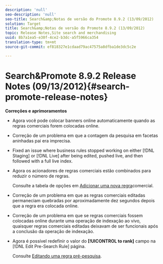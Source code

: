 ```yaml
---
description: 'null'
seo-description: 'null'
seo-title: Search&amp;Notas de versão do Promote 8.9.2 (13/09/2012)
solution: Target
title: Search&amp;Notas de versão do Promote 8.9.2 (13/09/2012)
topic: Release Notes,Site search and merchandising
uuid: 8b7a1ea5-e30f-4ce2-b3dc-a5f5966ca354
translation-type: tm+mt
source-git-commit: ef818327e1cdaad79ac47575a8dfba1de3dc5c2e

---
```



# Search&amp;Promote 8.9.2 Release Notes (09/13/2012){#search-promote-release-notes}

**Correções e aprimoramentos**

* Agora você pode colocar banners online automaticamente quando as regras comerciais forem colocadas online.
* Correção de um problema em que a contagem da pesquisa em facetas aninhadas pai era imprecisa.
* Fixed an issue where business rules stopped working on either [!DNL Staging] or [!DNL Live] after being edited, pushed live, and then followed with a full live index.

* Agora os acionadores de regras comerciais estão combinados para reduzir o número de regras.

   Consulte a tabela de opções em [Adicionar uma nova regra](../c-about-rules-menu/c-about-business-rules.md#task_BD3B31ED48BB4B1B8F1DCD3BFA2528E7)comercial.
* Correção de um problema em que as regras comerciais editadas permaneciam quebradas por aproximadamente dez segundos depois que a regra era colocada online.
* Correção de um problema em que se regras comerciais fossem colocadas online durante uma operação de indexação ao vivo, quaisquer regras comerciais editadas deixavam de ser funcionais após a conclusão da operação de indexação.
* Agora é possível redefinir o valor do **[!UICONTROL to rank]** campo na [!DNL Edit Pre-Search Rule] página.

   Consulte [Editando uma regra pré-pesquisa](../c-about-rules-menu/c-about-pre-search-rules.md#task_25F77050C5DA42B29DFD1C9718FB8C64).

